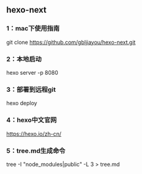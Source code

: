 ## hexo-next
### 1：mac下使用指南

git clone https://github.com/gbljiayou/hexo-next.git

### 2：本地启动
hexo server -p 8080

### 3：部署到远程git
hexo deploy


### 4：hexo中文官网
https://hexo.io/zh-cn/

### 5：tree.md生成命令
tree -I "node_modules|public" -L 3 > tree.md

